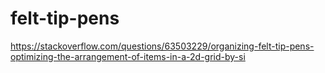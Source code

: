 # felt-tip-pens
https://stackoverflow.com/questions/63503229/organizing-felt-tip-pens-optimizing-the-arrangement-of-items-in-a-2d-grid-by-si
